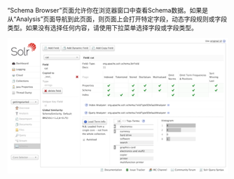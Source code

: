 “Schema Browser”页面允许你在浏览器窗口中查看Schema数据。如果是从“Analysis”页面导航到此页面，则页面上会打开特定字段，动态字段规则或字段类型。如果没有选择任何内容，请使用下拉菜单选择字段或字段类型。

![](/assets/schema_browser_terms.png)



